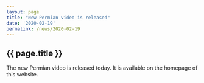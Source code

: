 ```yaml
---
layout: page
title: "New Permian video is released"
date: '2020-02-19'
permalink: /news/2020-02-19
---
```


## {{ page.title }}

The new Permian video is released today. It is available on the homepage of this website.  
